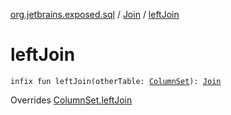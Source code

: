 [org.jetbrains.exposed.sql](../index.md) / [Join](index.md) / [leftJoin](.)

# leftJoin

`infix fun leftJoin(otherTable: `[`ColumnSet`](../-column-set/index.md)`): `[`Join`](index.md)

Overrides [ColumnSet.leftJoin](../-column-set/left-join.md)

